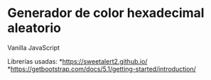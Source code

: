 # Generador de color hexadecimal aleatorio
Vanilla JavaScript

Librerías usadas: 
*https://sweetalert2.github.io/
*https://getbootstrap.com/docs/5.1/getting-started/introduction/
